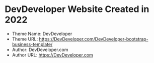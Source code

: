 # DevDeveloper Website Created in 2022

- Theme Name: DevDeveloper
- Theme URL: https://DevDeveloper.com/DevDeveloper-bootstrap-business-template/
- Author: DevDeveloper.com
- Author URL: https://DevDeveloper.com